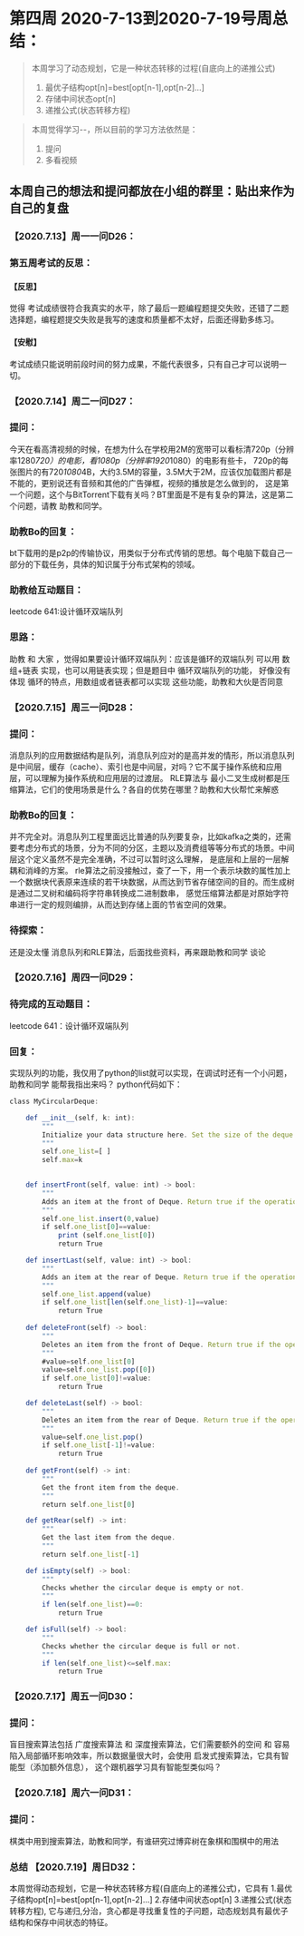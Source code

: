# 第四周 2020-7-13到2020-7-19号周总结：
>本周学习了动态规划，它是一种状态转移的过程(自底向上的递推公式) 
>1. 最优子结构opt[n]=best[opt[n-1],opt[n-2]...] 
>2. 存储中间状态opt[n] 
>3. 递推公式(状态转移方程)

>本周觉得学习--，所以目前的学习方法依然是：  
>1. 提问   
>2. 多看视频  

## 本周自己的想法和提问都放在小组的群里：贴出来作为自己的复盘

### 【2020.7.13】周一一问D26：
### 第五周考试的反思：
#### 【反思】
觉得 考试成绩很符合我真实的水平，除了最后一题编程题提交失败，还错了二题选择题，编程题提交失败是我写的速度和质量都不太好，后面还得勤多练习。
#### 【安慰】
考试成绩只能说明前段时间的努力成果，不能代表很多，只有自己才可以说明一切。

### 【2020.7.14】周二一问D27：
### 提问：
今天在看高清视频的时候，在想为什么在学校用2M的宽带可以看标清720p（分辨率1280*720）的电影，看1080p（分辨率1920*1080）的电影有些卡，
720p的每张图片的有720*1080*4B，大约3.5M的容量，3.5M大于2M，应该仅加载图片都是不能的，更别说还有音频和其他的广告弹框，视频的播放是怎么做到的，
这是第一个问题，这个与BitTorrent下载有关吗？BT里面是不是有复杂的算法，这是第二个问题，请教 助教和同学。
### 助教Bo的回复：
bt下载用的是p2p的传输协议，用类似于分布式传销的思想。每个电脑下载自己一部分的下载任务，具体的知识属于分布式架构的领域。

### 助教给互动题目：
leetcode 641:设计循环双端队列
### 思路：
助教 和 大家 ，觉得如果要设计循环双端队列：应该是循环的双端队列 可以用 数组+链表 实现，也可以用链表实现；但是题目中 循环双端队列的功能，
好像没有体现 循环的特点，用数组或者链表都可以实现 这些功能，助教和大伙是否同意

### 【2020.7.15】周三一问D28：
### 提问：
消息队列的应用数据结构是队列，消息队列应对的是高并发的情形，所以消息队列是中间层，缓存（cache）、索引也是中间层，对吗？它不属于操作系统和应用层，可以理解为操作系统和应用层的过渡层。
RLE算法与 最小二叉生成树都是压缩算法，它们的使用场景是什么？各自的优势在哪里？助教和大伙帮忙来解惑
### 助教Bo的回复：
并不完全对。消息队列工程里面远比普通的队列要复杂，比如kafka之类的，还需要考虑分布式的场景，分为不同的分区，主题以及消费组等等分布式的场景。中间层这个定义虽然不是完全准确，不过可以暂时这么理解，
是底层和上层的一层解耦和消峰的方案。
rle算法之前没接触过，查了一下，用一个表示块数的属性加上一个数据块代表原来连续的若干块数据，从而达到节省存储空间的目的。而生成树是通过二叉树和编码将字符串转换成二进制数串，
感觉压缩算法都是对原始字符串进行一定的规则编排，从而达到存储上面的节省空间的效果。
### 待探索：
还是没太懂 消息队列和RLE算法，后面找些资料，再来跟助教和同学 谈论
### 【2020.7.16】周四一问D29：
### 待完成的互动题目：
leetcode 641：设计循环双端队列
### 回复：
实现队列的功能，我仅用了python的list就可以实现，在调试时还有一个小问题，助教和同学 能帮我指出来吗？
python代码如下：
```js
class MyCircularDeque:

    def __init__(self, k: int):
        """
        Initialize your data structure here. Set the size of the deque to be k.
        """
        self.one_list=[ ]
        self.max=k
        

    def insertFront(self, value: int) -> bool:
        """
        Adds an item at the front of Deque. Return true if the operation is successful.
        """
        self.one_list.insert(0,value)
        if self.one_list[0]==value:
            print (self.one_list[0])
            return True

    def insertLast(self, value: int) -> bool:
        """
        Adds an item at the rear of Deque. Return true if the operation is successful.
        """
        self.one_list.append(value)
        if self.one_list[len(self.one_list)-1]==value:
            return True
    
    def deleteFront(self) -> bool:
        """
        Deletes an item from the front of Deque. Return true if the operation is successful.
        """
        #value=self.one_list[0]
        value=self.one_list.pop([0])
        if self.one_list[0]!=value:
            return True

    def deleteLast(self) -> bool:
        """
        Deletes an item from the rear of Deque. Return true if the operation is successful.
        """
        value=self.one_list.pop()
        if self.one_list[-1]!=value:
            return True
        
    def getFront(self) -> int:
        """
        Get the front item from the deque.
        """
        return self.one_list[0]

    def getRear(self) -> int:
        """
        Get the last item from the deque.
        """
        return self.one_list[-1]

    def isEmpty(self) -> bool:
        """
        Checks whether the circular deque is empty or not.
        """
        if len(self.one_list)==0:
            return True

    def isFull(self) -> bool:
        """
        Checks whether the circular deque is full or not.
        """
        if len(self.one_list)<=self.max:
            return True
```

### 【2020.7.17】周五一问D30：
### 提问：
盲目搜索算法包括 广度搜索算法 和 深度搜索算法，它们需要额外的空间 和 容易陷入局部循环影响效率，所以数据量很大时，会使用 启发式搜索算法，它具有智能型（添加额外信息），
这个跟机器学习具有智能型类似吗？

### 【2020.7.18】周六一问D31：
### 提问：
棋类中用到搜索算法，助教和同学，有谁研究过博弈树在象棋和围棋中的用法

### 总结 【2020.7.19】周日D32：
本周觉得动态规划，它是一种状态转移方程(自底向上的递推公式)，它具有 1.最优子结构opt[n]=best[opt[n-1],opt[n-2]...] 2.存储中间状态opt[n] 3.递推公式(状态转移方程),
它与递归,分治，贪心都是寻找重复性的子问题，动态规划具有最优子结构和保存中间状态的特征。
